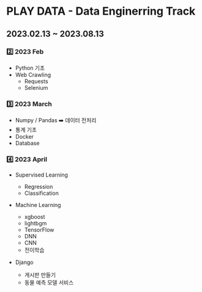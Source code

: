 # PLAY DATA - Data Enginerring Track

## 2023.02.13 ~ 2023.08.13

### 2️⃣ 2023 Feb

- Python 기초
- Web Crawling
    - Requests
    - Selenium

### 3️⃣ 2023 March

- Numpy / Pandas ➡️ 데이터 전처리
- 통계 기초
- Docker
- Database

### 4️⃣ 2023 April

- Supervised Learning
    - Regression
    - Classification

- Machine Learning
    - xgboost
    - lightbgm
    - TensorFlow
    - DNN
    - CNN
    - 전이학습

- Django
    - 게시판 만들기
    - 동물 예측 모델 서비스